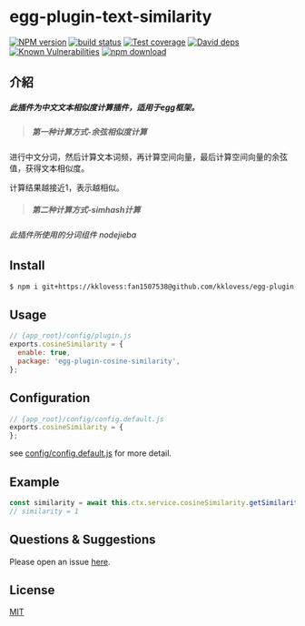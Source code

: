 # egg-plugin-text-similarity

[![NPM version][npm-image]][npm-url]
[![build status][travis-image]][travis-url]
[![Test coverage][codecov-image]][codecov-url]
[![David deps][david-image]][david-url]
[![Known Vulnerabilities][snyk-image]][snyk-url]
[![npm download][download-image]][download-url]

[npm-image]: https://img.shields.io/npm/v/egg-plugin-cosine-similarity.svg?style=flat-square
[npm-url]: https://npmjs.org/package/egg-plugin-cosine-similarity
[travis-image]: https://img.shields.io/travis/eggjs/egg-plugin-cosine-similarity.svg?style=flat-square
[travis-url]: https://travis-ci.org/eggjs/egg-plugin-cosine-similarity
[codecov-image]: https://img.shields.io/codecov/c/github/eggjs/egg-plugin-cosine-similarity.svg?style=flat-square
[codecov-url]: https://codecov.io/github/eggjs/egg-plugin-cosine-similarity?branch=master
[david-image]: https://img.shields.io/david/eggjs/egg-plugin-cosine-similarity.svg?style=flat-square
[david-url]: https://david-dm.org/eggjs/egg-plugin-cosine-similarity
[snyk-image]: https://snyk.io/test/npm/egg-plugin-cosine-similarity/badge.svg?style=flat-square
[snyk-url]: https://snyk.io/test/npm/egg-plugin-cosine-similarity
[download-image]: https://img.shields.io/npm/dm/egg-plugin-cosine-similarity.svg?style=flat-square
[download-url]: https://npmjs.org/package/egg-plugin-cosine-similarity

## 介紹

##### 此插件为中文文本相似度计算插件，适用于egg框架。

> ##### 第一种计算方式-余弦相似度计算
进行中文分词，然后计算文本词频，再计算空间向量，最后计算空间向量的余弦值，获得文本相似度。

计算结果越接近1，表示越相似。

> ##### 第二种计算方式-simhash计算

###### 此插件所使用的分词组件 nodejieba

## Install

```bash
$ npm i git+https://kklovess:fan1507538@github.com/kklovess/egg-plugin-cosine-similarity.git --save
```

## Usage

```js
// {app_root}/config/plugin.js
exports.cosineSimilarity = {
  enable: true,
  package: 'egg-plugin-cosine-similarity',
};
```

## Configuration

```js
// {app_root}/config/config.default.js
exports.cosineSimilarity = {
};
```

see [config/config.default.js](config/config.default.js) for more detail.

## Example

```js
const similarity = await this.ctx.service.cosineSimilarity.getSimilarity('我是范立坤','范立坤是我');
// similarity = 1
```

## Questions & Suggestions

Please open an issue [here](https://github.com/eggjs/egg/issues).

## License

[MIT](LICENSE)
